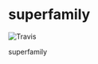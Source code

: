# superfamily

![Travis](https://api.travis-ci.com/EnzymeFunctionInitiative/superfamily.svg?branch=master)

superfamily
